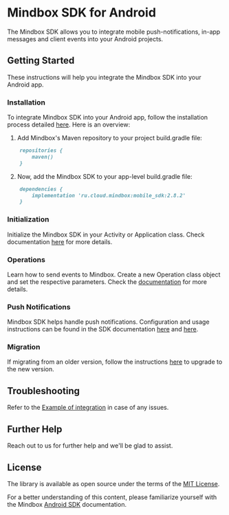 # Mindbox SDK for Android

The Mindbox SDK allows you to integrate mobile push-notifications, in-app messages and client events into your Android projects.

## Getting Started

These instructions will help you integrate the Mindbox SDK into your Android app.

### Installation

To integrate Mindbox SDK into your Android app, follow the installation process detailed [here](https://developers.mindbox.ru/docs/androidhuawei-native-sdk). Here is an overview:

1. Add Mindbox's Maven repository to your project build.gradle file:
```markdown
    repositories {
        maven()
    }
```
2. Now, add the Mindbox SDK to your app-level build.gradle file:
```markdown
    dependencies {
        implementation 'ru.cloud.mindbox:mobile_sdk:2.8.2'
    }
```

### Initialization

Initialize the Mindbox SDK in your Activity or Application class. Check documentation [here](https://developers.mindbox.ru/docs/android-sdk-initialization) for more details.


### Operations

Learn how to send events to Mindbox. Create a new Operation class object and set the respective parameters. Check the [documentation](https://developers.mindbox.ru/docs/android-integration-of-actions) for more details.

### Push Notifications

Mindbox SDK helps handle push notifications. Configuration and usage instructions can be found in the SDK documentation [here](https://developers.mindbox.ru/docs/huawei-send-push-notifications) and [here](https://developers.mindbox.ru/docs/firebase-send-push-notifications).

### Migration

If migrating from an older version, follow the instructions [here](https://developers.mindbox.ru/docs/v1-v2-android-sdk) to upgrade to the new version.

## Troubleshooting

Refer to the [Example of integration](https://github.com/mindbox-cloud/android-sdk/tree/develop/example) in case of any issues.

## Further Help

Reach out to us for further help and we'll be glad to assist.

## License

The library is available as open source under the terms of the [MIT License](https://opensource.org/licenses/MIT).



For a better understanding of this content, please familiarize yourself with the Mindbox [Android SDK](https://developers.mindbox.ru/docs/androidhuawei-native-sdk) documentation.